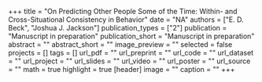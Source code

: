 +++
title = "On Predicting Other People Some of the Time: Within- and Cross-Situational Consistency in Behavior"
date = "NA"
authors = ["E. D. Beck", "Joshua J. Jackson"]
publication_types = ["2"]
publication = "Manuscript in preparation"
publication_short = "Manuscript in preparation"
abstract = ""
abstract_short = ""
image_preview = ""
selected = false
projects = []
tags = []
url_pdf = ""
url_preprint = ""
url_code = ""
url_dataset = ""
url_project = ""
url_slides = ""
url_video = ""
url_poster = ""
url_source = ""
math = true
highlight = true
[header]
image = ""
caption = ""
+++
